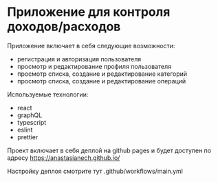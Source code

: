 # Приложение для контроля доходов/расходов

Приложение включает в себя следующие возможности: 
- регистрация и авторизация пользователя
- просмотр и редактирование профиля пользователя 
- просмотр списка, создание и редактирование категорий 
- просмотр списка, создание и редактирование операций  


Используемые технологии: 
- react 
- graphQL
- typescript
- eslint
- prettier


Проект включает в себя деплой на github pages и будет доступен по адресу
https://anastasianech.github.io/

Настройку деплоя смотрите тут .github/workflows/main.yml

